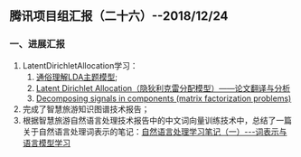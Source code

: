 ## 腾讯项目组汇报（二十六）--2018/12/24

### 一、进展汇报

1. LatentDirichletAllocation学习：
    1. [通俗理解LDA主题模型](https://blog.csdn.net/yhao2014/article/details/51098037);
    2. [Latent Dirichlet Allocation（隐狄利克雷分配模型）——论文翻译与分析](https://www.jianshu.com/p/5be5eeb34d35)
    3. [Decomposing signals in components (matrix factorization problems)](https://scikit-learn.org/stable/modules/decomposition.html#non-negative-matrix-factorization-nmf-or-nnmf)
2. 完成了智慧旅游知识图谱技术报告；
3. 根据智慧旅游自然语言处理技术报告中的中文词向量训练技术中，总结了一篇关于自然语言处理词表示的笔记：[自然语言处理学习笔记（一）---词表示与语言模型学习](https://github.com/charosen/ClassNotes/blob/master/nlp_learning/%E8%AF%8D%E8%A1%A8%E7%A4%BA%E4%B8%8E%E8%AF%AD%E8%A8%80%E6%A8%A1%E5%9E%8B.md)